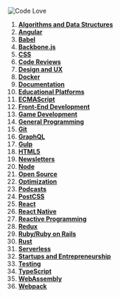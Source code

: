 ![Code Love](http://i.imgur.com/RS2KWU7.png)

1. **[Algorithms and Data Structures](./source/algorithms-data-structures.md)**
2. **[Angular](source/angular.md)**
3. **[Babel](./source/babel.md)**
4. **[Backbone.js](./source/backbone.md)**
5. **[CSS](./source/css.md)**
6. **[Code Reviews](./source/code-reviews.md)**
7. **[Design and UX](./source/design.md)**
8. **[Docker](./source/docker.md)**
9. **[Documentation](./source/documentation.md)**
10. **[Educational Platforms](./source/edu-platforms.md)**
11. **[ECMAScript](./source/ecmascript.md)**
12. **[Front-End Development](./source/front-end.md)**
13. **[Game Development](source/game-development.md)**
14. **[General Programming](./source/general.md)**
15. **[Git](./source/git.md)**
16. **[GraphQL](./source/graphql.md)**
17. **[Gulp](./source/gulp.md)**
18. **[HTML5](./source/html5.md)**
19. **[Newsletters](./source/newsletters.md)**
20. **[Node](./source/nodejs.md)**
21. **[Open Source](./source/open-source.md)**
22. **[Optimization](./source/optimization.md)**
23. **[Podcasts](./source/podcasts.md)**
24. **[PostCSS](./source/postcss.md)**
25. **[React](source/react.md)**
26. **[React Native](./source/reactnative.md)**
27. **[Reactive Programming](./source/reactive.md)**
28. **[Redux](./source/redux.md)**
29. **[Ruby/Ruby on Rails](./source/ruby.md)**
30. **[Rust](./source/rust.md)**
31. **[Serverless](./source/serverless.md)**
31. **[Startups and Entrepreneurship](./source/startups-entrepreneurship.md)**
32. **[Testing](./source/testing.md)**
33. **[TypeScript](./source/typescript.md)**
34. **[WebAssembly](./source/webassembly.md)**
35. **[Webpack](./source/webpack.md)**
